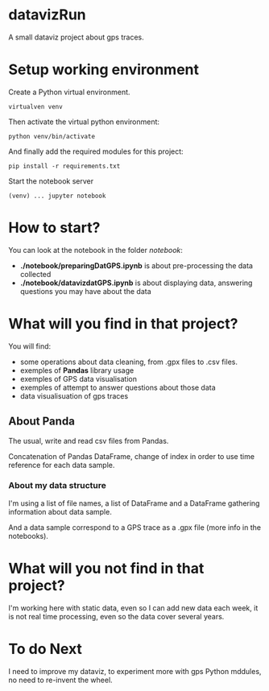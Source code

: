 # datavizRun
A small dataviz project about gps traces.

# Setup working environment

Create a Python virtual environment.
```
virtualven venv
```

Then activate the virtual python environment:
```
python venv/bin/activate
```

And finally add the required modules for this project:
```
pip install -r requirements.txt
```

Start the notebook server
```
(venv) ... jupyter notebook
```

# How to start?

You can look at the notebook in the folder *notebook*:
+ **./notebook/preparingDatGPS.ipynb** is about pre-processing the data collected
+ **./notebook/datavizdatGPS.ipynb** is about displaying data, answering questions you may have about the data

# What will you find in that project?

You will find:
+ some operations about data cleaning, from .gpx files to .csv files.
+ exemples of **Pandas** library usage
+ exemples of GPS data visualisation
+ exemples of attempt to answer questions about those data
+ data visualisuation of gps traces

## About Panda

The usual, write and read csv files from Pandas.

Concatenation of Pandas DataFrame, change of index in order to use time reference for each data sample.

### About my data structure

I'm using a list of file names, a list of DataFrame and a DataFrame gathering information about data sample.

And a data sample correspond to a GPS trace as a .gpx file (more info in the notebooks).

# What will you not find in that project?

I'm working here with static data, even so I can add new data each week, it is not real time processing, even so the data cover several years.

# To do Next

I need to improve my dataviz, to experiment more with gps Python mddules, no need to re-invent the wheel.


